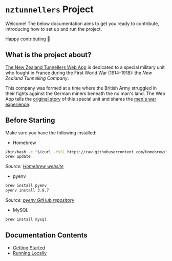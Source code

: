 # `nztunnellers` Project

Welcome! The below documentation aims to get you ready to contribute, introducing how to set up and run the project.

Happy contributing 🚀

## What is the project about?

[The New Zealand Tunnellers Web App](https://www.nztunnellers.com) is dedicated to a special military unit who fought in France during the First World War (1914-1918): the *New Zealand Tunnelling Company*.

This company was formed at a time where the British Army struggled in their fights against the German miners beneath the no man's land. The Web App tells the [original story](https://www.nztunnellers.com/#history) of this special unit and shares the [men's war experience](https://www.nztunnellers.com/tunnellers/).

## Before Starting

Make sure you have the following installed:

- Homebrew

```zsh
/bin/bash -c "$(curl -fsSL https://raw.githubusercontent.com/Homebrew/install/HEAD/install.sh)"
brew update
```

*Source: [Homebrew website](https://brew.sh/)*

- pyenv

```zsh
brew install pyenv
pyenv install 3.9.7
```

*Source: [pyenv GitHub repository](https://github.com/pyenv/pyenv)*

- MySQL

```zsh
brew install mysql
```

## Documentation Contents
  - [Getting Started](./docs/getting-started.md)
  - [Running Locally](./docs/running-locally.md)
